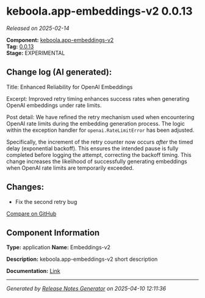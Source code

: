 #  keboola.app-embeddings-v2 0.0.13

_Released on 2025-02-14_

**Component:** [keboola.app-embeddings-v2](https://github.com/keboola/component-embeddings-v2)  
**Tag:** [0.0.13](https://github.com/keboola/component-embeddings-v2/releases/tag/0.0.13)  
**Stage:** EXPERIMENTAL


## Change log (AI generated):
Title: Enhanced Reliability for OpenAI Embeddings

Excerpt: Improved retry timing enhances success rates when generating OpenAI embeddings under rate limits.

Post detail:
We have refined the retry mechanism used when encountering OpenAI rate limits during the embedding generation process. The logic within the exception handler for `openai.RateLimitError` has been adjusted.

Specifically, the increment of the retry counter now occurs *after* the timed delay (exponential backoff). This ensures the intended pause is fully completed before logging the attempt, correcting the backoff timing. This change increases the likelihood of successfully generating embeddings when OpenAI rate limits are temporarily exceeded.



## Changes:



- Fix the second retry bug 



[Compare on GitHub](https://github.com/keboola/component-embeddings-v2/compare/0.0.12...0.0.13)



## Component Information
**Type:** application
**Name:** Embeddings-v2

**Description:** keboola.app-embeddings-v2 short description


**Documentation:** [Link](https://github.com/keboola/component-embeddings-v2/blob/master/README.md)



---
_Generated by [Release Notes Generator](https://github.com/keboola/release-notes-generator)
on 2025-04-10 12:11:36_
